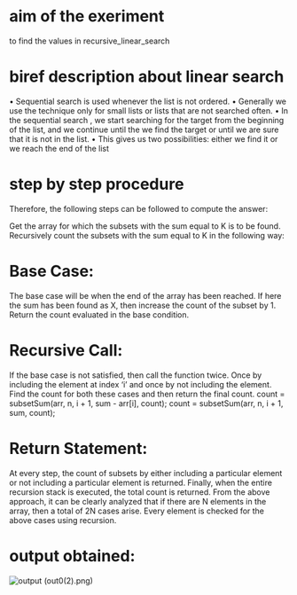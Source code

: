 # aim of the exeriment
to find the values in recursive_linear_search
# biref description about linear search
• Sequential search is used whenever the list is not ordered.
• Generally we use the technique only for small lists or lists that are
not
 searched often.
• In the sequential search , we start searching for the target from the
 beginning of the list, and we continue until the we find the target or
 until we are sure that it is not in the list.
• This gives us two possibilities:
either we find it or
we reach the end of the list
# step by step procedure
Therefore, the following steps can be followed to compute the answer:

Get the array for which the subsets with the sum equal to K is to be found.
Recursively count the subsets with the sum equal to K in the following way:
# Base Case: 
The base case will be when the end of the array has been reached. If here the sum has been found as X, then increase the count of the subset by 1. Return the count evaluated in the base condition.
# Recursive Call:
If the base case is not satisfied, then call the function twice. Once by including the element at index ‘i’ and once by not including the element. Find the count for both these cases and then return the final count.
count = subsetSum(arr, n, i + 1, sum - arr[i], count);
count = subsetSum(arr, n, i + 1, sum, count);
# Return Statement:
At every step, the count of subsets by either including a particular element or not including a particular element is returned. Finally, when the entire recursion stack is executed, the total count is returned.
From the above approach, it can be clearly analyzed that if there are N elements in the array, then a total of 2N cases arise. Every element is checked for the above cases using recursion.
 # output obtained:
 ![output](out66(2).png) (out0(2).png)
